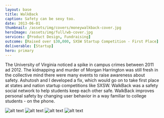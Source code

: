 ```yaml
---
layout: base
title: WalkBack
caption: Safety can be sexy too.
date: 2013-06-01
thumbnail: /assets/img/covers/moneywalkback-cover.jpg
heroImage: /assets/img/full/wb-cover.jpg
services: [Product Design, Fundraising]
outcome: [Raised over $30,000, SXSW Startup Competition - First Place]
deliverable: [Startup]
hero: primary
---
```


The University of Virginia noticed a spike in campus crimes between 2011 ad 2012. The kidnapping and murder of Morgan Harrington was still fresh in the collective mind there were many events to raise awareness about safety. Ashutosh and I developed a fix, which would go on to take first place at states and nation startup competitions like SXSW. WalkBack was a safety social network to help students keep each other safe. WalkBack improves personal safety by changing user behavior in a way familiar to college students - on the phone.


![alt text](https://c1.staticflickr.com/5/4280/34613063544_660526cf59_o.jpg)
![alt text](https://c1.staticflickr.com/5/4286/35324401931_bf965c9308_o.jpg)
![alt text](https://c1.staticflickr.com/5/4255/34613063394_67da6a9187_o.jpg)
![alt text](https://c1.staticflickr.com/5/4213/35324401561_e27ccf0773_o.jpg)
